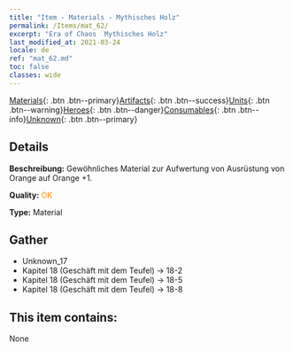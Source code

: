 ```yaml
---
title: "Item - Materials - Mythisches Holz"
permalink: /Items/mat_62/
excerpt: "Era of Chaos  Mythisches Holz"
last_modified_at: 2021-03-24
locale: de
ref: "mat_62.md"
toc: false
classes: wide
---
```

 [Materials](/de/Items/){: .btn .btn--primary}[Artifacts](/de/Items/Artifacts/){: .btn .btn--success}[Units](/de/Items/Units/){: .btn .btn--warning}[Heroes](/de/Items/Heroes/){: .btn .btn--danger}[Consumables](/de/Items/Consumables/){: .btn .btn--info}[Unknown](/de/Items/Unknown/){: .btn .btn--primary}

## Details
 **Beschreibung:** Gewöhnliches Material zur Aufwertung von Ausrüstung von Orange auf Orange +1.

 **Quality:** <span style="color: #FF8C00">OK</span>

 **Type:** Material

## Gather

*    Unknown_17 
*    Kapitel 18 (Geschäft mit dem Teufel) -> 18-2 
*    Kapitel 18 (Geschäft mit dem Teufel) -> 18-5 
*    Kapitel 18 (Geschäft mit dem Teufel) -> 18-8 

## This item contains:

  None

